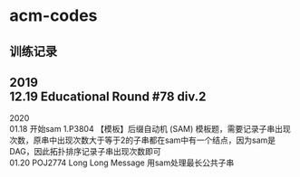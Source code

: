 # acm-codes  
训练记录  
---  
2019  
12.19 Educational Round #78 div.2  
---  
2020  
01.18 开始sam 1.P3804 【模板】后缀自动机 (SAM) 模板题，需要记录子串出现次数，原串中出现次数大于等于2的子串都在sam中有一个结点，因为sam是DAG，因此拓扑排序记录子串出现次数即可  
01.20 POJ2774 Long Long Message 用sam处理最长公共子串
